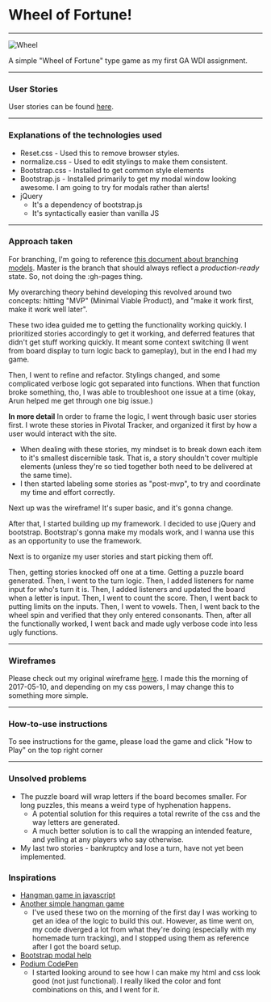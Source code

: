 # Wheel of Fortune!
---

![Wheel](https://pmcdeadline2.files.wordpress.com/2012/10/wheeloffortune__121029164437.jpg)


 A simple "Wheel of Fortune" type game as my first GA WDI assignment.

---
### User Stories
User stories can be found [here](https://www.pivotaltracker.com/n/projects/2021623).


---
### Explanations of the technologies used
- Reset.css - Used this to remove browser styles.
- normalize.css - Used to edit stylings to make them consistent.
- Bootstrap.css - Installed to get common style elements
- Bootstrap.js - Installed primarily to get my modal window looking awesome. I am going to try for modals rather than alerts!
- jQuery
  - It's a dependency of bootstrap.js
  - It's syntactically easier than vanilla JS

---

### Approach taken
For branching, I'm going to reference [this document about branching models](http://nvie.com/posts/a-successful-git-branching-model/). Master is the branch that should always reflect a *production-ready* state. So, not doing the :gh-pages thing.

My overarching theory behind developing this revolved around two concepts: hitting "MVP" (Minimal Viable Product), and "make it work first, make it work well later".

These two idea guided me to getting the functionality working quickly. I prioritized stories accordingly to get it working, and deferred features that didn't get stuff working quickly. It meant some context switching (I went from board display to turn logic back to gameplay), but in the end I had my game.

Then, I went to refine and refactor. Stylings changed, and some complicated verbose logic got separated into functions. When that function broke something, tho, I was able to troubleshoot one issue at a time (okay, Arun helped me get through one big issue.)

**In more detail**
In order to frame the logic, I went through basic user stories first. I wrote these stories in Pivotal Tracker, and organized it first by how a user would interact with the site.
  - When dealing with these stories, my mindset is to break down each item to it's smallest discernible task. That is, a story shouldn't cover multiple elements (unless they're so tied together both need to be delivered at the same time).
  - I then started labeling some stories as "post-mvp", to try and coordinate my time and effort correctly.

Next up was the wireframe! It's super basic, and it's gonna change.

After that, I started building up my framework. I decided to use jQuery and bootstrap. Bootstrap's gonna make my modals work, and I wanna use this as an opportunity to use the framework.

Next is to organize my user stories and start picking them off.

Then, getting stories knocked off one at a time. Getting a puzzle board generated. Then, I went to the turn logic. Then, I added listeners for name input for who's turn it is. Then, I added listeners and updated the board when a letter is input. Then, I went to count the score. Then, I went back to putting limits on the inputs. Then, I went to vowels. Then, I went back to the wheel spin and verified that they only entered consonants. Then, after all the functionally worked, I went back and made ugly verbose code into less ugly functions.

---
### Wireframes
Please check out my original wireframe [here](https://wireframe.cc/WdWGJI). I made this the morning of 2017-05-10, and depending on my css powers, I may change this to something more simple.


---
### How-to-use instructions
To see instructions for the game, please load the game and click "How to Play" on the top right corner

---
### Unsolved problems
- The puzzle board will wrap letters if the board becomes smaller. For long puzzles, this means a weird type of hyphenation happens.
  - A potential solution for this requires a total rewrite of the css and the way letters are generated.
  - A much better solution is to call the wrapping an intended feature, and yelling at any players who say otherwise.
- My last two stories - bankruptcy and lose a turn, have not yet been implemented.
  

### Inspirations
- [Hangman game in javascript](https://codepen.io/cathydutton/pen/ldazc)
- [Another simple hangman game](https://jsfiddle.net/phollott/x29ym2ag/)
  - I've used these two on the morning of the first day I was working to get an idea of the logic to build this out. However, as time went on, my code diverged a lot from what they're doing (especially with my homemade turn tracking), and I stopped using them as reference after I got the board setup.
- [Bootstrap modal help]( http://stackoverflow.com/questions/10233550/launch-bootstrap-modal-on-page-load)
- [Podium CodePen](http://codepen.io/davisenra/pen/rLVZJO)
  - I started looking around to see how I can make my html and css look good (not just functional). I really liked the color and font combinations on this, and I went for it.
